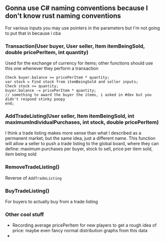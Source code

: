 ## Gonna use C# naming conventions because I don't know rust naming conventions

For various inputs you may use pointers in the parameters but I'm not going to put that in because i cba

### Transaction(User buyer, User seller, Item itemBeingSold, double pricePerItem, int quantity) 

Used for the exchange of currency for items; other functions should use this one whenever they perform a transaction

    Check buyer.balance >= pricePerItem * quantity;
    var stock = Find stock from itemBeingSold and seller inputs;
    Check stock >= quantity;
    buyer.balance -= pricePerItem * quantity;
    // something to award the buyer the items, i asked in #dev but you didn't respond stinky poopy
    end;

### AddTradeListing(User seller, Item itemBeingSold, int maximumIndividualPurchases, int stock, double pricePerItem)

I think a trade listing makes more sense than what I described as a permanent market, but the same idea, just a different name. This function will allow a seller to push a trade listing to the global board, where they can define: maximum purchases per buyer, stock to sell, price per item sold, item being sold

### RemoveTradeListing()

Reverse of `AddTradeListing`

### BuyTradeListing()

For buyers to actually buy from a trade listing

### Other cool stuff

- Recording average pricePerItem for new players to get a rough idea of price: maybe even fancy normal distribution graphs from this data
- 
